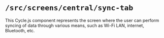 # `/src/screens/central/sync-tab`

This Cycle.js component represents the screen where the user can perform syncing of data through various means, such as Wi-Fi LAN, internet, Bluetooth, etc.
